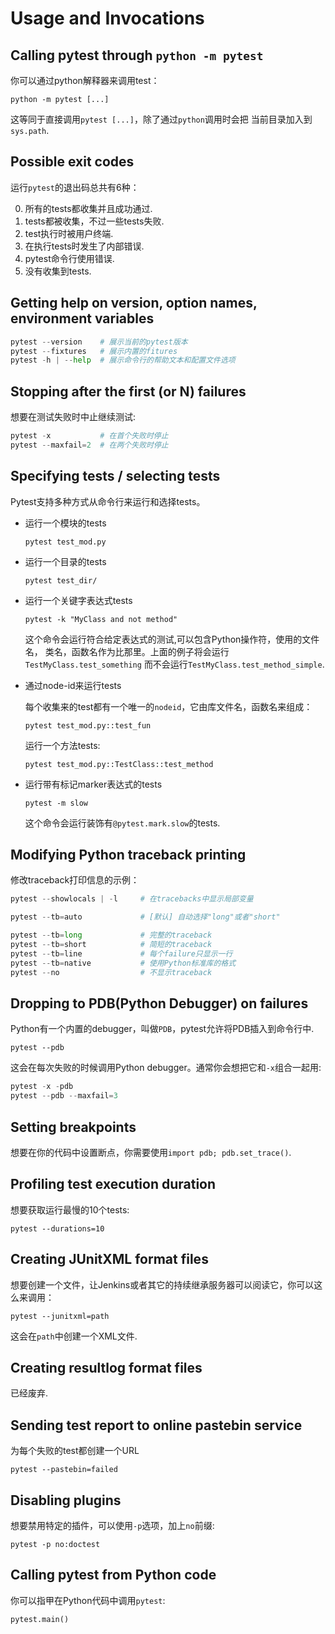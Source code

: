 # Usage and Invocations

## Calling pytest through `python -m pytest`

你可以通过python解释器来调用test：

`python -m pytest [...]`

这等同于直接调用`pytest [...]`，除了通过`python`调用时会把
当前目录加入到`sys.path`.

## Possible exit codes

运行`pytest`的退出码总共有6种：

0. 所有的tests都收集并且成功通过.
1. tests都被收集，不过一些tests失败.
2. test执行时被用户终端.
3. 在执行tests时发生了内部错误.
4. pytest命令行使用错误.
5. 没有收集到tests.

## Getting help on version, option names, environment variables

```python
pytest --version    # 展示当前的pytest版本
pytest --fixtures   # 展示内置的fitures
pytest -h | --help  # 展示命令行的帮助文本和配置文件选项
```

## Stopping after the first (or N) failures

想要在测试失败时中止继续测试:

```python
pytest -x           # 在首个失败时停止
pytest --maxfail=2  # 在两个失败时停止
```

## Specifying tests / selecting  tests

Pytest支持多种方式从命令行来运行和选择tests。

- 运行一个模块的tests

    `pytest test_mod.py`

- 运行一个目录的tests

    `pytest test_dir/`

- 运行一个关键字表达式tests

    `pytest -k "MyClass and not method"`

    这个命令会运行符合给定表达式的测试,可以包含Python操作符，使用的文件名，
    类名，函数名作为比那里。上面的例子将会运行`TestMyClass.test_something`
    而不会运行`TestMyClass.test_method_simple`.

- 通过node-id来运行tests

    每个收集来的test都有一个唯一的`nodeid`，它由库文件名，函数名来组成：

    `pytest test_mod.py::test_fun`

    运行一个方法tests:
    
    `pytest test_mod.py::TestClass::test_method`

- 运行带有标记marker表达式的tests

    `pytest -m slow`

    这个命令会运行装饰有`@pytest.mark.slow`的tests.

## Modifying Python traceback printing

修改traceback打印信息的示例：

```python
pytest --showlocals | -l     # 在tracebacks中显示局部变量

pytest --tb=auto             # [默认] 自动选择"long"或者"short"

pytest --tb=long             # 完整的traceback
pytest --tb=short            # 简短的traceback
pytest --tb=line             # 每个failure只显示一行
pytest --tb=native           # 使用Python标准库的格式
pytest --no                  # 不显示traceback
```

## Dropping to PDB(Python Debugger) on failures

Python有一个内置的debugger，叫做`PDB`，pytest允许将PDB插入到命令行中.

`pytest --pdb`

这会在每次失败的时候调用Python debugger。通常你会想把它和`-x`组合一起用:

```python
pytest -x -pdb
pytest --pdb --maxfail=3
```

## Setting breakpoints

想要在你的代码中设置断点，你需要使用`import pdb; pdb.set_trace()`.

## Profiling test execution duration

想要获取运行最慢的10个tests:

`pytest --durations=10`

## Creating JUnitXML format files

想要创建一个文件，让Jenkins或者其它的持续继承服务器可以阅读它，你可以这么来调用：

`pytest --junitxml=path`

这会在`path`中创建一个XML文件.

## Creating resultlog format files

已经废弃.

## Sending test report to online pastebin service

为每个失败的test都创建一个URL

`pytest --pastebin=failed`

## Disabling plugins

想要禁用特定的插件，可以使用`-p`选项，加上`no`前缀:

`pytest -p no:doctest`

## Calling pytest from Python code

你可以指甲在Python代码中调用`pytest`:

`pytest.main()`



